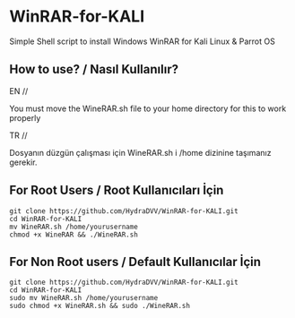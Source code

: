 # WinRAR-for-KALI
Simple Shell script to install Windows WinRAR for Kali Linux &amp; Parrot OS 

How to use? / Nasıl Kullanılır?
----------------------------------------
EN //

You must move the WineRAR.sh file to your home directory for this to work properly

TR //

Dosyanın düzgün çalışması için WineRAR.sh i /home dizinine taşımanız gerekir.

For Root Users / Root Kullanıcıları İçin
----------------------------------------

    git clone https://github.com/HydraDVV/WinRAR-for-KALI.git
    cd WinRAR-for-KALI
    mv WineRAR.sh /home/yourusername
    chmod +x WineRAR && ./WineRAR.sh

For Non Root users / Default Kullanıcılar İçin
----------------------------------------

    git clone https://github.com/HydraDVV/WinRAR-for-KALI.git
    cd WinRAR-for-KALI
    sudo mv WineRAR.sh /home/yourusername
    sudo chmod +x WineRAR.sh && sudo ./WineRAR.sh


